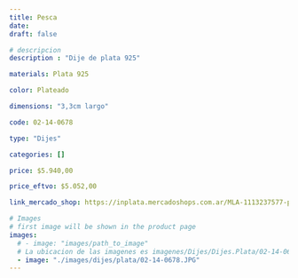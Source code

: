 ```yaml
---
title: Pesca
date: 
draft: false

# descripcion
description : "Dije de plata 925"

materials: Plata 925

color: Plateado

dimensions: "3,3cm largo"

code: 02-14-0678

type: "Dijes"

categories: []

price: $5.940,00

price_eftvo: $5.052,00

link_mercado_shop: https://inplata.mercadoshops.com.ar/MLA-1113237577-pesca-_JM

# Images
# first image will be shown in the product page
images:
  # - image: "images/path_to_image"
  # La ubicacion de las imagenes es imagenes/Dijes/Dijes.Plata/02-14-0678-pesca
  - image: "./images/dijes/plata/02-14-0678.JPG"
---
```

